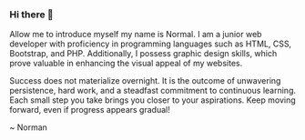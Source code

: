 ### Hi there 👋

Allow me to introduce myself my name is Normal. I am a junior web developer with proficiency in programming languages such as HTML, CSS, Bootstrap, and PHP. Additionally, I possess graphic design skills, which prove valuable in enhancing the visual appeal of my websites.

Success does not materialize overnight. It is the outcome of unwavering persistence, hard work, and a steadfast commitment to continuous learning. Each small step you take brings you closer to your aspirations. Keep moving forward, even if progress appears gradual!

~ Norman
<!--
**normanang28/normanang28** is a ✨ _special_ ✨ repository because its `README.md` (this file) appears on your GitHub profile.

Here are some ideas to get you started:

- 🔭 I’m currently working on ...
- 🌱 I’m currently learning ...
- 👯 I’m looking to collaborate on ...
- 🤔 I’m looking for help with ...
- 💬 Ask me about ...
- 📫 How to reach me: ...
- 😄 Pronouns: ...
- ⚡ Fun fact: ...
-->

